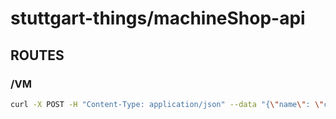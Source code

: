# stuttgart-things/machineShop-api

## ROUTES

### /VM

```bash
curl -X POST -H "Content-Type: application/json" --data "{\"name\": \"cleveland\", \"os\": \"ubuntu23\"}" http://localhost:3000/vm
``````